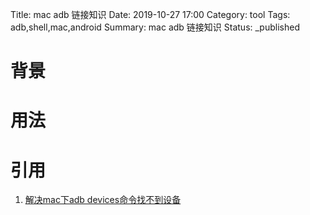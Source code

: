 Title: mac adb 链接知识
Date: 2019-10-27 17:00
Category: tool
Tags: adb,shell,mac,android
Summary: mac adb 链接知识 
Status: _published

# 背景 

# 用法

# 引用

1. [解决mac下adb devices命令找不到设备](https://blog.csdn.net/yyh352091626/article/details/50483459)

